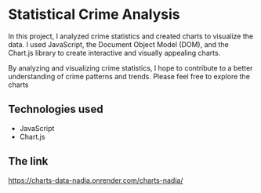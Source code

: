 # Statistical Crime Analysis

In this project, I analyzed crime statistics and created charts to visualize the data. I used JavaScript, the Document Object Model (DOM), and the Chart.js library to create interactive and visually appealing charts. 


By analyzing and visualizing crime statistics, I hope to contribute to a better understanding of crime patterns and trends. Please feel free to explore the charts 


## Technologies used

- JavaScript
- Chart.js

## The link

https://charts-data-nadia.onrender.com/charts-nadia/
